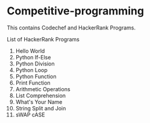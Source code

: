 # Competitive-programming
This contains Codechef and HackerRank Programs.

List of HackerRank Programs
  1. Hello World
  2. Python If-Else
  3. Python Division
  4. Python Loop
  5. Python Function
  6. Print Function
  7. Arithmetic Operations
  8. List Comprehension
  9. What's Your Name
  10. String Split and Join
  11. sWAP cASE
